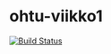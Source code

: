 # ohtu-viikko1

[![Build Status](https://travis-ci.org/RIR/ohtu-viikko1.svg?branch=master)](https://travis-ci.org/RIR/ohtu-viikko1)
